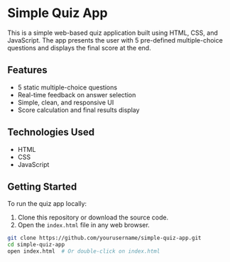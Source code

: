 # Simple Quiz App

This is a simple web-based quiz application built using HTML, CSS, and JavaScript. The app presents the user with 5 pre-defined multiple-choice questions and displays the final score at the end.

## Features

- 5 static multiple-choice questions
- Real-time feedback on answer selection
- Simple, clean, and responsive UI
- Score calculation and final results display

## Technologies Used

- HTML
- CSS
- JavaScript

## Getting Started

To run the quiz app locally:

1. Clone this repository or download the source code.
2. Open the `index.html` file in any web browser.

```bash
git clone https://github.com/yourusername/simple-quiz-app.git
cd simple-quiz-app
open index.html  # Or double-click on index.html
